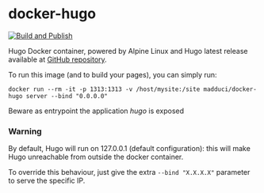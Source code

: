 # docker-hugo

[![Build and Publish](https://github.com/madduci/docker-hugo/actions/workflows/build.yml/badge.svg)](https://github.com/madduci/docker-hugo/actions/workflows/build.yml)

Hugo Docker container, powered by Alpine Linux and Hugo latest release available at [GitHub repository](https://github.com/gohugoio/hugo/releases).

To run this image (and to build your pages), you can simply run:

`docker run --rm -it -p 1313:1313 -v /host/mysite:/site madduci/docker-hugo server --bind "0.0.0.0"`

Beware as entrypoint the application *hugo* is exposed

### Warning

By default, Hugo will run on 127.0.0.1 (default configuration): this will make Hugo unreachable from outside the docker container.

To override this behaviour, just give the extra `--bind "X.X.X.X"` parameter to serve the specific IP.
